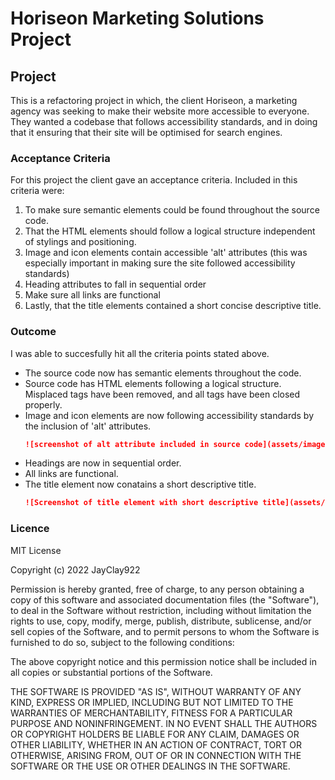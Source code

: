 # Horiseon Marketing Solutions Project

## Project
This is a refactoring project in which, the client Horiseon, a marketing agency was seeking to make their website more accessible to everyone. They wanted a codebase that follows accessibility standards, and in doing that it ensuring that their site will be optimised for search engines.

### Acceptance Criteria
For this project the client gave an acceptance criteria. Included in this criteria were:
1. To make sure semantic elements could be found throughout the source code.
2. That the HTML elements should follow a logical structure independent of stylings and positioning.
3. Image and icon elements contain accessible 'alt' attributes (this was especially important in making sure the site followed accessibility standards)
4. Heading attributes to fall in sequential order
5. Make sure all links are functional
6. Lastly, that the title elements contained a short concise descriptive title.

### Outcome
I was able to succesfully hit all the criteria points stated above.
- The source code now has semantic elements throughout the code.
- Source code has HTML elements following a logical structure. Misplaced tags have been removed, and all tags have been closed properly.
- Image and icon elements are now following accessibility standards by the inclusion of 'alt' attributes.
  ```md
  ![screenshot of alt attribute included in source code](assets/images/Alt-Attributes.png)
  ```
- Headings are now in sequential order.
- All links are functional.
- The title element now conatains a short descriptive title.
  ```md
  ![Screenshot of title element with short descriptive title](assets/images/Title-Tag.png)
  ```

### Licence
MIT License

Copyright (c) 2022 JayClay922

Permission is hereby granted, free of charge, to any person obtaining a copy
of this software and associated documentation files (the "Software"), to deal
in the Software without restriction, including without limitation the rights
to use, copy, modify, merge, publish, distribute, sublicense, and/or sell
copies of the Software, and to permit persons to whom the Software is
furnished to do so, subject to the following conditions:

The above copyright notice and this permission notice shall be included in all
copies or substantial portions of the Software.

THE SOFTWARE IS PROVIDED "AS IS", WITHOUT WARRANTY OF ANY KIND, EXPRESS OR
IMPLIED, INCLUDING BUT NOT LIMITED TO THE WARRANTIES OF MERCHANTABILITY,
FITNESS FOR A PARTICULAR PURPOSE AND NONINFRINGEMENT. IN NO EVENT SHALL THE
AUTHORS OR COPYRIGHT HOLDERS BE LIABLE FOR ANY CLAIM, DAMAGES OR OTHER
LIABILITY, WHETHER IN AN ACTION OF CONTRACT, TORT OR OTHERWISE, ARISING FROM,
OUT OF OR IN CONNECTION WITH THE SOFTWARE OR THE USE OR OTHER DEALINGS IN THE
SOFTWARE.
